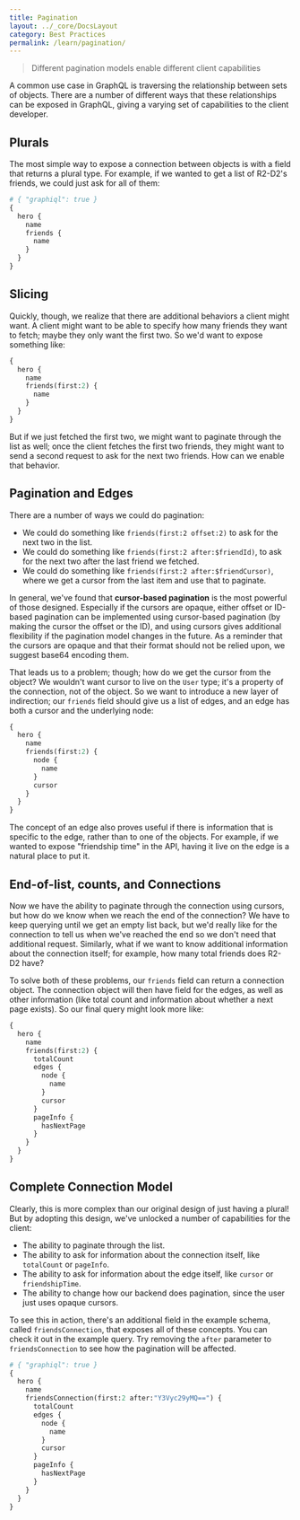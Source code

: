 ```yaml
---
title: Pagination
layout: ../_core/DocsLayout
category: Best Practices
permalink: /learn/pagination/
---
```


> Different pagination models enable different client capabilities

A common use case in GraphQL is traversing the relationship between sets of objects. There are a number of different ways that these relationships can be exposed in GraphQL, giving a varying set of capabilities to the client developer.

## Plurals

The most simple way to expose a connection between objects is with a field that returns a plural type. For example, if we wanted to get a list of R2-D2's friends, we could just ask for all of them:

```graphql
# { "graphiql": true }
{
  hero {
    name
    friends {
      name
    }
  }
}
```

## Slicing

Quickly, though, we realize that there are additional behaviors a client might want. A client might want to be able to specify how many friends they want to fetch; maybe they only want the first two. So we'd want to expose something like:


```graphql
{
  hero {
    name
    friends(first:2) {
      name
    }
  }
}
```

But if we just fetched the first two, we might want to paginate through the list as well; once the client fetches the first two friends, they might want to send a second request to ask for the next two friends. How can we enable that behavior.

## Pagination and Edges

There are a number of ways we could do pagination:

 - We could do something like `friends(first:2 offset:2)` to ask for the next two in the list.
 - We could do something like `friends(first:2 after:$friendId)`, to ask for the next two after the last friend we fetched.
 - We could do something like `friends(first:2 after:$friendCursor)`, where we get a cursor from the last item and use that to paginate.

In general, we've found that **cursor-based pagination** is the most powerful of those designed. Especially if the cursors are opaque, either offset or ID-based pagination can be implemented using cursor-based pagination (by making the cursor the offset or the ID), and using cursors gives additional flexibility if the pagination model changes in the future. As a reminder that the cursors are opaque and that their format should not be relied upon, we suggest base64 encoding them.

That leads us to a problem; though; how do we get the cursor from the object? We wouldn't want cursor to live on the `User` type; it's a property of the connection, not of the object. So we want to introduce a new layer of indirection; our `friends` field should give us a list of edges, and an edge has both a cursor and the underlying node:

```graphql
{
  hero {
    name
    friends(first:2) {
      node {
        name
      }
      cursor
    }
  }
}
```

The concept of an edge also proves useful if there is information that is specific to the edge, rather than to one of the objects. For example, if we wanted to expose "friendship time" in the API, having it live on the edge is a natural place to put it.

## End-of-list, counts, and Connections

Now we have the ability to paginate through the connection using cursors, but how do we know when we reach the end of the connection? We have to keep querying until we get an empty list back, but we'd really like for the connection to tell us when we've reached the end so we don't need that additional request. Similarly, what if we want to know additional information about the connection itself; for example, how many total friends does R2-D2 have?

To solve both of these problems, our `friends` field can return a connection object. The connection object will then have field for the edges, as well as other information (like total count and information about whether a next page exists). So our final query might look more like:


```graphql
{
  hero {
    name
    friends(first:2) {
      totalCount
      edges {
        node {
          name
        }
        cursor
      }
      pageInfo {
        hasNextPage
      }
    }
  }
}
```

## Complete Connection Model

Clearly, this is more complex than our original design of just having a plural! But by adopting this design, we've unlocked a number of capabilities for the client:

 - The ability to paginate through the list.
 - The ability to ask for information about the connection itself, like `totalCount` or `pageInfo`.
 - The ability to ask for information about the edge itself, like `cursor` or `friendshipTime`.
 - The ability to change how our backend does pagination, since the user just uses opaque cursors.

To see this in action, there's an additional field in the example schema, called `friendsConnection`, that exposes all of these concepts. You can check it out in the example query. Try removing the `after` parameter to `friendsConnection` to see how the pagination will be affected.

```graphql
# { "graphiql": true }
{
  hero {
    name
    friendsConnection(first:2 after:"Y3Vyc29yMQ==") {
      totalCount
      edges {
        node {
          name
        }
        cursor
      }
      pageInfo {
        hasNextPage
      }
    }
  }
}
```

